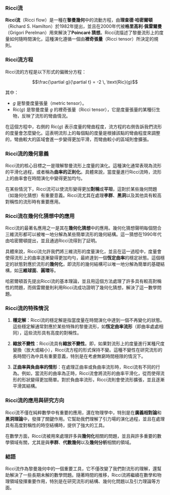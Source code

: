 ### Ricci流

**Ricci流**（Ricci flow）是一種在**黎曼幾何**中的流動方程，由**理查德·哈密爾頓**（Richard S. Hamilton）於1982年提出，並且在2000年代被**格里高利·佩雷爾曼**（Grigori Perelman）用來解決了**Poincaré 猜想**。Ricci流描述了黎曼流形上的度量如何隨時間演化，這種演化遵循一個由**裡奇張量**（Ricci tensor）所決定的規則。

### Ricci流方程

Ricci流的方程是以下形式的偏微分方程：


```math
\frac{\partial g}{\partial t} = -2 \, \text{Ric}(g)
```


其中：
-  $`g`$  是黎曼度量張量（metric tensor）。
-  $`\text{Ric}(g)`$  是黎曼度量  $`g`$  的裡奇張量（Ricci tensor），它是度量張量的某種衍生物，反映了流形的彎曲情況。

在這個方程中，右側的  $`\text{Ric}(g)`$  表示度量的彎曲程度，流方程的右側告訴我們流形的度量會怎麼變化。這表明流形上的每個點的度量是根據該點的彎曲程度來調整的，彎曲較大的區域會進一步變得更加平滑，而彎曲較小的區域則會擴張。

### Ricci流的幾何意義

Ricci流的核心目標之一是理解黎曼流形上度量的演化。這種演化通常表現為流形的平滑化過程，或者稱為**曲率的正則化**。具體來說，當度量進行Ricci流時，流形上的曲率會在時間演化中變得更加均勻。

在某些情況下，Ricci流可以使流形變得更加**對稱**或**平坦**，這對於某些幾何問題（如幾何化猜想）有重要意義。Ricci流尤其在處理**李群**、**黑洞**以及其他具有較高對稱性的流形時有重要應用。

### Ricci流在**幾何化猜想**中的應用

Ricci流的最著名應用之一是其在**幾何化猜想**中的應用。幾何化猜想聲明每個閉合三維流形都可以被唯一地分解為某些簡單流形的幾何結構。這一猜想在1990年代由哈密爾頓提出，並且通過Ricci流得到了証明。

具體來說，Ricci流允許我們將三維流形的度量演化，並且在這一過程中，度量會使得流形上的曲率逐漸變得更加均勻，最終達到一個**恆定曲率**的穩定狀態。這個穩定的狀態對應於流形的**幾何化**，即流形的幾何結構可以唯一地分解為簡單的基礎結構，如**三維球面**、**圓環**等。

哈密爾頓首先提出Ricci流的基本理論，並且用這個方法處理了許多具有較高對稱性的問題，而佩雷爾曼則利用Ricci流成功證明了幾何化猜想，解決了這一數學問題。

### Ricci流的特殊情況

1. **穩定解**：Ricci流的穩定解是指當度量在時間演化中達到一個不再變化的狀態。這些穩定解通常對應於某些特殊的黎曼流形，如**恆定曲率流形**（即曲率處處相同），這些流形具有高度的對稱性。

2. **縮放不變性**：Ricci流具有**縮放不變性**。即，如果對流形上的度量進行某種尺度變換（放大或縮小），Ricci流方程的形式保持不變。這種不變性在研究流形的長時間行為中具有重要意義，特別是在考慮無窮時間極限的情況下。

3. **正曲率與負曲率的情形**：在處理正曲率或負曲率流形時，Ricci流有不同的行為。例如，當流形的曲率為正時，Ricci流會將流形的曲率平滑化，從而使得流形的形狀變得更加簡單。對於負曲率流形，Ricci流則會使流形擴張，並且逐漸平滑其結構。

### Ricci流的應用與研究方向

Ricci流不僅在純粹數學中有重要的應用，還在物理學中，特別是在**廣義相對論**和**黑洞理論**中，發揮了關鍵作用。它幫助我們理解了引力場的演化過程，並且在處理具有高度對稱性的時空結構時，提供了強大的工具。

在數學方面，Ricci流被用來處理許多與**幾何化**相關的問題，並且與許多重要的數學領域有關，尤其是與**李群**、**代數幾何**以及**幾何分析**相關的領域。

### 結語

Ricci流作為黎曼幾何中的一個重要工具，它不僅改變了我們對流形的理解，還幫助解決了一些長期未解的數學問題。隨著時間的推移，Ricci流將繼續在數學和物理領域發揮重要作用，特別是在研究流形的結構、幾何化問題以及引力理論等方面。